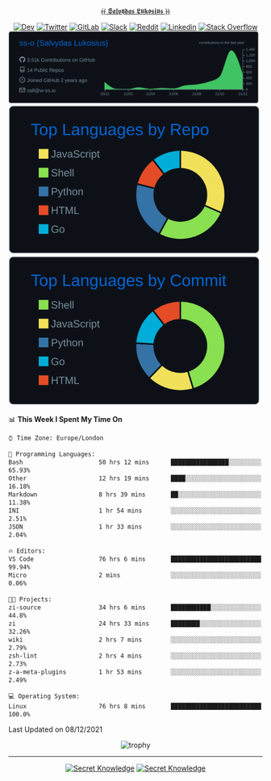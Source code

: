 <div align="center">
  
[⦑⦑ 𝕾𝖆𝖑𝖛𝖞𝖉𝖆𝖘 𝕷𝖚𝖐𝖔𝖘𝖎𝖚𝖘 ⦒⦒](https://git.io/JJwwg)
  
[![Dev](https://img.shields.io/badge/-DEV-222222?style=flat-square&logo=dev.to&logoColor=white&link=https://dev.to/sso/)](https://dev.to/sso/)
[![Twitter](https://img.shields.io/badge/-Twitter-222222?style=flat-square&logo=twitter&logoColor=white&link=https://twitter.com/salldc/)](https://twitter.com/salldc/)
[![GitLab](https://img.shields.io/badge/-GitLab-222222?style=flat-square&logo=GitLab&logoColor=white&link=https://gitlab.com/ss-o/)](https://gitlab.com/ss-o/)
[![Slack](https://img.shields.io/badge/-Slack-222222?style=flat-square&logo=Slack&logoColor=white&link=https://digital-teams.slack.com/)](https://digital-teams.slack.com/)
[![Reddit](https://img.shields.io/badge/-Reddit-222222?style=flat-square&logo=Reddit&logoColor=white&link=https://https://www.reddit.com/user/ss-o/)](https://www.reddit.com/user/ss-o/)
[![Linkedin](https://img.shields.io/badge/-LinkedIn-222222?style=flat-square&logo=Linkedin&logoColor=white&link=https://www.linkedin.com/in/digital-clouds/)](https://www.linkedin.com/in/digital-clouds/)
[![Stack Overflow](https://img.shields.io/badge/-Stack%20Overflow-222222?style=flat-square&logo=stack-overflow&logoColor=white&link=https://stackoverflow.com/users/13893752/salvydas-lukosius)](https://stackoverflow.com/users/13893752/salvydas-lukosius)
[![Proofile Details](https://raw.githubusercontent.com/ss-o/ss-o/main/profile-summary-card-output/github_dark/0-profile-details.svg)](https://github.com/vn7n24fzkq/github-profile-summary-cards)
[![Repo PerLanguage](https://raw.githubusercontent.com/ss-o/ss-o/main/profile-summary-card-output/github_dark/1-repos-per-language.svg)](https://github.com/vn7n24fzkq/github-profile-summary-cards) 
[![Commit per Language](https://raw.githubusercontent.com/ss-o/ss-o/main/profile-summary-card-output/github_dark/2-most-commit-language.svg)](https://github.com/vn7n24fzkq/github-profile-summary-cards)
  
</div>
  
<!--START_SECTION:waka-->
📊 **This Week I Spent My Time On** 

```text
⌚︎ Time Zone: Europe/London

💬 Programming Languages: 
Bash                     50 hrs 12 mins      ████████████████░░░░░░░░░   65.93% 
Other                    12 hrs 19 mins      ████░░░░░░░░░░░░░░░░░░░░░   16.18% 
Markdown                 8 hrs 39 mins       ██░░░░░░░░░░░░░░░░░░░░░░░   11.38% 
INI                      1 hr 54 mins        ░░░░░░░░░░░░░░░░░░░░░░░░░   2.51% 
JSON                     1 hr 33 mins        ░░░░░░░░░░░░░░░░░░░░░░░░░   2.04%

🔥 Editors: 
VS Code                  76 hrs 6 mins       █████████████████████████   99.94% 
Micro                    2 mins              ░░░░░░░░░░░░░░░░░░░░░░░░░   0.06%

🐱‍💻 Projects: 
zi-source                34 hrs 6 mins       ███████████░░░░░░░░░░░░░░   44.8% 
zi                       24 hrs 33 mins      ████████░░░░░░░░░░░░░░░░░   32.26% 
wiki                     2 hrs 7 mins        ░░░░░░░░░░░░░░░░░░░░░░░░░   2.79% 
zsh-lint                 2 hrs 4 mins        ░░░░░░░░░░░░░░░░░░░░░░░░░   2.73% 
z-a-meta-plugins         1 hr 53 mins        ░░░░░░░░░░░░░░░░░░░░░░░░░   2.49%

💻 Operating System: 
Linux                    76 hrs 8 mins       █████████████████████████   100.0%

```


 Last Updated on 08/12/2021
<!--END_SECTION:waka-->

<div align=center>
 
![trophy](https://github-profile-trophy.vercel.app/?username=ss-o&theme=darkhub&rank=SSS,SS,S,AAA,AA,A,B,C&no-frame=true)

---

[![Secret Knowledge](https://github-readme-stats.vercel.app/api/pin/?username=github&repo=government.github.com&card_width=150&theme=blue-green&layout=compact)](https://github.com/github/government.github.com)
[![Secret Knowledge](https://github-readme-stats.vercel.app/api/pin/?username=ss-o&repo=the-book-of-secret-knowledge&card_width=150&theme=blue-green&layout=compact)](https://github.com/ss-o/the-book-of-secret-knowledge)

</div>
